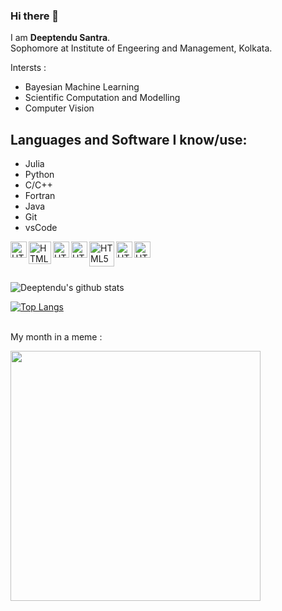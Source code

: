 ### Hi there 👋

I am **Deeptendu Santra**.
<br>Sophomore at Institute of Engeering and Management, Kolkata.

Intersts :
- Bayesian Machine Learning 
- Scientific Computation and Modelling 
- Computer Vision 

## Languages and Software I know/use:
- Julia
- Python
- C/C++
- Fortran
- Java
- Git
- vsCode

<img align="left" alt="HTML5" width="26px" src="https://user-images.githubusercontent.com/55111154/100546857-8ba9c700-3289-11eb-9627-ae469441946b.png" />

<img align="left" alt="HTML5" width="36px" src="https://user-images.githubusercontent.com/55111154/100548941-f9f48680-3295-11eb-9d74-c272f92a50d4.png" />


<img align="left" alt="HTML5" width="26px" src="https://user-images.githubusercontent.com/55111154/100549112-147b2f80-3297-11eb-88a8-7eb0c3389c4a.png" />

<img align="left" alt="HTML5" width="26px" src= "https://user-images.githubusercontent.com/55111154/100549205-91a6a480-3297-11eb-8293-1179d4271612.png"/>

<img align="left" alt="HTML5" width="40px" src= "https://user-images.githubusercontent.com/55111154/100549364-93249c80-3298-11eb-843a-fba5cab218fa.png"/>

<img align="left" alt="HTML5" width="26px" src= "https://user-images.githubusercontent.com/55111154/100549429-ea2a7180-3298-11eb-80c9-099b2842bf61.png"/>

<img align="left" alt="HTML5" width="26px" src= "https://user-images.githubusercontent.com/55111154/100549504-41304680-3299-11eb-811c-570aae79deba.png"/>


<br/>
<br/>
<br/>

![Deeptendu's github stats](https://github-readme-stats.vercel.app/api?username=DSantra92&count_private=true&show_icons=True&theme=gotham)

[![Top Langs](https://github-readme-stats.vercel.app/api/top-langs/?username=DSantra92&hide=MATLAB)](https://github.com/anuraghazra/github-readme-stats)


<br>My month in a meme :

<img width = 400 src ="dasd">



